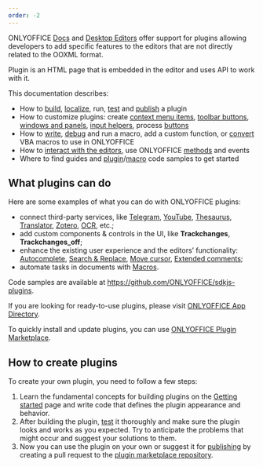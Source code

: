 ```yaml
---
order: -2
---
```


ONLYOFFICE [Docs](https://www.onlyoffice.com/office-suite.aspx) and [Desktop Editors](https://www.onlyoffice.com/desktop.aspx) offer support for plugins allowing developers to add specific features to the editors that are not directly related to the OOXML format.

Plugin is an HTML page that is embedded in the editor and uses API to work with it.

This documentation describes:

- How to [build](../../Structure/Manifest/index.md), [localize](../../Structure/Localization/index.md), run, [test](../../Tutorials/Developing/index.md) and [publish](../../Tutorials/Publishing/index.md) a plugin
- How to customize plugins: create [context menu items](../../Customization/Context%20menu/index.md), [toolbar buttons](../../Customization/Toolbar/index.md), [windows and panels](../../Customization/Windows%20and%20panels/index.md), [input helpers](../../Customization/Input%20helper/index.md), process [buttons](../../Customization/Buttons/index.md)
- How to [write](../../Macros/Writing%20macros/index.md), [debug](../../Macros/Debugging/index.md) and run a macro, add a custom function, or [convert](../../Macros/Converting%20VBA%20macros/index.md) VBA macros to use in ONLYOFFICE
- How to [interact with the editors](../../Interacting%20with%20editors/index.md), use ONLYOFFICE [methods](../../Interacting%20with%20editors/Methods/index.md) and events
- Where to find guides and [plugin](../../Tutorials/Samples/index.md)/[macro](../../Macros/Samples/index.md) code samples to get started

## What plugins can do

Here are some examples of what you can do with ONLYOFFICE plugins:

- connect third-party services, like [Telegram](../../Tutorials/Samples/Telegram/index.md), [YouTube](../../Tutorials/Samples/YouTube/index.md), [Thesaurus](../../Tutorials/Samples/Thesaurus/index.md), [Translator](../../Tutorials/Samples/Translator/index.md), [Zotero](../../Tutorials/Samples/Zotero/index.md), [OCR](../../Tutorials/Samples/OCR/index.md), etc.;
- add custom components & controls in the UI, like **Trackchanges**, **Trackchanges\_off**;
- enhance the existing user experience and the editors’ functionality: [Autocomplete](../../Tutorials/Samples/Autocomplete/index.md), [Search & Replace](../../Tutorials/Samples/Search%20and%20replace/index.md), [Move cursor](../../Tutorials/Samples/Move%20cursor/index.md), [Extended comments](../../Tutorials/Samples/Extended%20comments/index.md);
- automate tasks in documents with [Macros](../../Macros/Getting%20started/index.md).

Code samples are available at <https://github.com/ONLYOFFICE/sdkjs-plugins>.

If you are looking for ready-to-use plugins, please visit [ONLYOFFICE App Directory](https://www.onlyoffice.com/en/app-directory).

To quickly install and update plugins, you can use [ONLYOFFICE Plugin Marketplace](../../Tutorials/Installing/ONLYOFFICE%20Docs%20on-premises/index.md#adding-plugins-through-the-plugin-manager).

## How to create plugins

To create your own plugin, you need to follow a few steps:

1. Learn the fundamental concepts for building plugins on the [Getting started](../Getting%20started/index.md) page and write code that defines the plugin appearance and behavior.
2. After building the plugin, [test](../../Tutorials/Developing/index.md) it thoroughly and make sure the plugin looks and works as you expected. Try to anticipate the problems that might occur and suggest your solutions to them.
3. Now you can use the plugin on your own or suggest it for [publishing](../../Tutorials/Publishing/index.md) by creating a pull request to the [plugin marketplace repository](https://github.com/ONLYOFFICE/onlyoffice.github.io).
